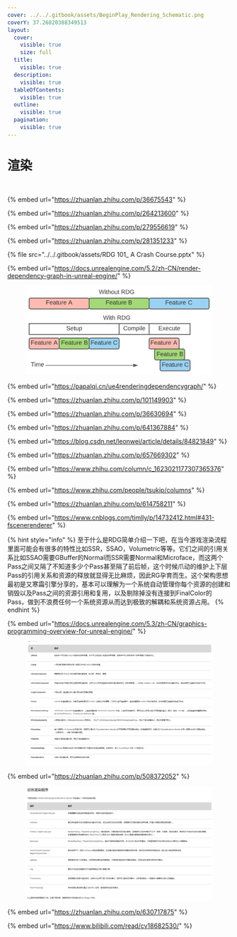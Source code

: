 ```yaml
---
cover: ../../.gitbook/assets/BeginPlay_Rendering_Schematic.png
coverY: 37.26820388349513
layout:
  cover:
    visible: true
    size: full
  title:
    visible: true
  description:
    visible: true
  tableOfContents:
    visible: true
  outline:
    visible: true
  pagination:
    visible: true
---
```


# 渲染

<figure><img src="../../.gitbook/assets/BeginPlay_Rendering_Schematic.png" alt=""><figcaption></figcaption></figure>

{% embed url="https://zhuanlan.zhihu.com/p/36675543" %}

{% embed url="https://zhuanlan.zhihu.com/p/264213600" %}

{% embed url="https://zhuanlan.zhihu.com/p/279556619" %}

{% embed url="https://zhuanlan.zhihu.com/p/281351233" %}

{% file src="../../.gitbook/assets/RDG 101_ A Crash Course.pptx" %}

{% embed url="https://docs.unrealengine.com/5.2/zh-CN/render-dependency-graph-in-unreal-engine/" %}

<figure><img src="../../.gitbook/assets/image (2).png" alt=""><figcaption></figcaption></figure>

{% embed url="https://papalqi.cn/ue4renderingdependencygraph/" %}

{% embed url="https://zhuanlan.zhihu.com/p/101149903" %}

{% embed url="https://zhuanlan.zhihu.com/p/36630694" %}

{% embed url="https://zhuanlan.zhihu.com/p/641367884" %}

{% embed url="https://blog.csdn.net/leonwei/article/details/84821849" %}

{% embed url="https://zhuanlan.zhihu.com/p/657669302" %}

{% embed url="https://www.zhihu.com/column/c_1623021177307365376" %}

{% embed url="https://www.zhihu.com/people/tsukip/columns" %}

{% embed url="https://zhuanlan.zhihu.com/p/614758211" %}

{% embed url="https://www.cnblogs.com/timlly/p/14732412.html#431-fscenerenderer" %}

{% hint style="info" %}
至于什么是RDG简单介绍一下吧，在当今游戏渲染流程里面可能会有很多的特性比如SSR，SSAO，Volumetric等等。它们之间的引用关系比如SSAO需要GBuffer的Normal而SSR需要Normal和Microface，而这两个Pass之间又隔了不知道多少个Pass甚至隔了前后帧，这个时候爪动的维护上下层Pass的引用关系和资源的释放就显得无比麻烦，因此RG孕育而生。这个架构思想最初是又寒霜引擎分享的，基本可以理解为一个系统自动管理你每个资源的创建和销毁以及Pass之间的资源引用和复用，以及剔除掉没有连接到FinalColor的Pass，做到不浪费任何一个系统资源从而达到极致的解耦和系统资源占用。
{% endhint %}

{% embed url="https://docs.unrealengine.com/5.3/zh-CN/graphics-programming-overview-for-unreal-engine/" %}

<figure><img src="../../.gitbook/assets/image.png" alt=""><figcaption></figcaption></figure>

{% embed url="https://zhuanlan.zhihu.com/p/508372052" %}

<figure><img src="../../.gitbook/assets/image (1).png" alt=""><figcaption></figcaption></figure>

{% embed url="https://zhuanlan.zhihu.com/p/630717875" %}

{% embed url="https://www.bilibili.com/read/cv18682530/" %}
